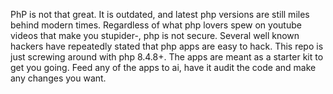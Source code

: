 PhP is not that great. It is outdated, and latest php versions are still miles behind modern times. Regardless of what php lovers spew on youtube videos that make you stupider-, php is not secure. Several well known hackers have repeatedly stated that php apps are easy to hack. This repo is just screwing around with php 8.4.8+. The apps are meant as a starter kit to get you going. Feed any of the apps to ai, have it audit the code and make any changes you want. 
